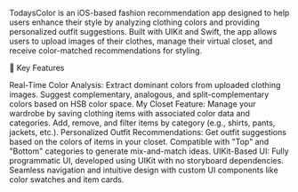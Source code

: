 TodaysColor is an iOS-based fashion recommendation app designed to help users enhance their style by analyzing clothing colors and providing personalized outfit suggestions. Built with UIKit and Swift, the app allows users to upload images of their clothes, manage their virtual closet, and receive color-matched recommendations for styling.

📱 Key Features

Real-Time Color Analysis: Extract dominant colors from uploaded clothing images. Suggest complementary, analogous, and split-complementary colors based on HSB color space. My Closet Feature: Manage your wardrobe by saving clothing items with associated color data and categories. Add, remove, and filter items by category (e.g., shirts, pants, jackets, etc.). Personalized Outfit Recommendations: Get outfit suggestions based on the colors of items in your closet. Compatible with "Top" and "Bottom" categories to generate mix-and-match ideas. UIKit-Based UI: Fully programmatic UI, developed using UIKit with no storyboard dependencies. Seamless navigation and intuitive design with custom UI components like color swatches and item cards.
